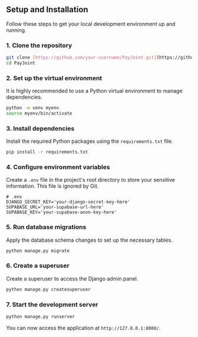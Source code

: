 ## Setup and Installation
Follow these steps to get your local development environment up and running.

### 1. Clone the repository

```bash
git clone [https://github.com/your-username/PayJoint.git](https://github.com/your-username/PayJoint.git)
cd PayJoint
````

### 2\. Set up the virtual environment

It is highly recommended to use a Python virtual environment to manage dependencies.

```bash
python -m venv myenv
source myenv/bin/activate
```

### 3\. Install dependencies

Install the required Python packages using the `requirements.txt` file.

```bash
pip install -r requirements.txt
```

### 4\. Configure environment variables

Create a `.env` file in the project's root directory to store your sensitive information. This file is ignored by Git.

```env
# .env
DJANGO_SECRET_KEY='your-django-secret-key-here'
SUPABASE_URL='your-supabase-url-here'
SUPABASE_KEY='your-supabase-anon-key-here'
```

### 5\. Run database migrations

Apply the database schema changes to set up the necessary tables.

```bash
python manage.py migrate
```

### 6\. Create a superuser

Create a superuser to access the Django admin panel.

```bash
python manage.py createsuperuser
```

### 7\. Start the development server

```bash
python manage.py runserver
```

You can now access the application at `http://127.0.0.1:8000/`.
